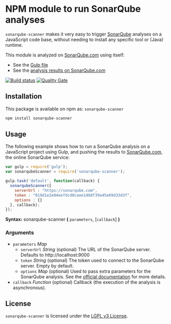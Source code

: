 # NPM module to run SonarQube analyses

`sonarqube-scanner` makes it very easy to trigger [SonarQube](http://www.sonarqube.org)
analyses on a JavaScript code base, without needing to install any specific tool
or (Java) runtime.

This module is analyzed on [SonarQube.com](https://sonarqube.com) using
itself:
- See the [Gulp file](https://github.com/bellingard/sonar-scanner-npm/blob/master/gulpfile.js)
- See the [analysis results on SonarQube.com](https://sonarqube.com/dashboard?id=sonarqube-scanner)

[![Build status](https://travis-ci.org/bellingard/sonar-scanner-npm.svg?branch=master)](https://travis-ci.org/bellingard/sonar-scanner-npm) [![Quality Gate](https://sonarqube.com/api/badges/gate?key=sonarqube-scanner)](https://sonarqube.com/dashboard/index/sonarqube-scanner)

## Installation

This package is available on npm as: `sonarqube-scanner`

``` sh
npm install sonarqube-scanner
```

## Usage

The following example shows how to run a SonarQube analysis on a JavaScript
project using Gulp, and pushing the results to [SonarQube.com](https://sonarqube.com),
the online SonarQube service:

```javascript
var gulp = require('gulp');
var sonarqubeScanner = require('sonarqube-scanner');

gulp.task('default', function(callback) {
  sonarqubeScanner({
    serverUrl : "https://sonarqube.com",
    token : "019d1e2e04eefdcd0caee1468f39a45e69d33d3f",
    options : {}
  }, callback);
});
```

**Syntax:** sonarqube-scanner **(** `parameters`, [`callback`] **)**

### Arguments

* `parameters` *Map*
  * `serverUrl` *String* (optional) The URL of the SonarQube server. Defaults to http://localhost:9000
  * `token` *String* (optional) The token used to connect to the SonarQube server. Empty by default.
  * `options` *Map* (optional) Used to pass extra parameters for the SonarQube analysis. See the [official documentation](http://redirect.sonarsource.com/doc/analysis-parameters.html) for more details.
* `callback` *Function* (optional)
Callback (the execution of the analysis is asynchronous).

## License

`sonarqube-scanner` is licensed under the [LGPL v3 License](http://www.gnu.org/licenses/lgpl.txt).
